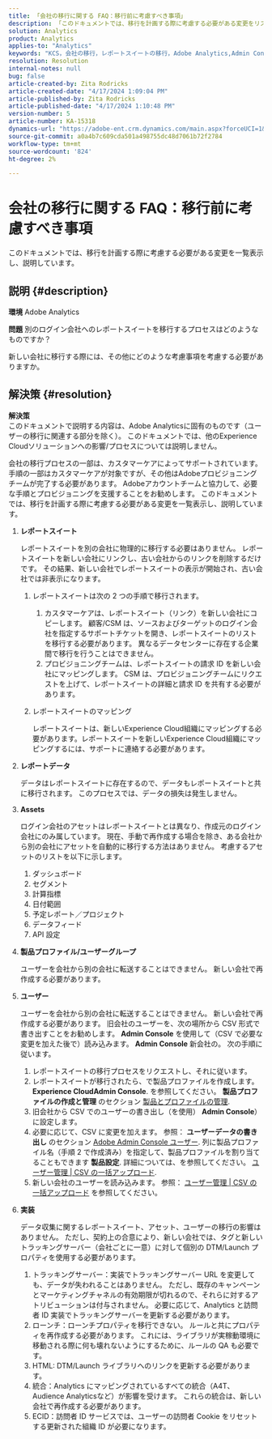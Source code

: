 ```yaml
---
title: 「会社の移行に関する FAQ：移行前に考慮すべき事項」
description: 「このドキュメントでは、移行を計画する際に考慮する必要がある変更をリストアップして説明します。」
solution: Analytics
product: Analytics
applies-to: "Analytics"
keywords: "KCS，会社の移行，レポートスイートの移行，Adobe Analytics,Admin Console, FAQ，新会社，プロビジョニング，CSM,Adobeアカウントチーム，FAQ"
resolution: Resolution
internal-notes: null
bug: false
article-created-by: Zita Rodricks
article-created-date: "4/17/2024 1:09:04 PM"
article-published-by: Zita Rodricks
article-published-date: "4/17/2024 1:10:48 PM"
version-number: 5
article-number: KA-15318
dynamics-url: "https://adobe-ent.crm.dynamics.com/main.aspx?forceUCI=1&pagetype=entityrecord&etn=knowledgearticle&id=22a7afa9-bbfc-ee11-a1ff-6045bd0065b6"
source-git-commit: a0a4b7c609cda501a498755dc48d7061b72f2784
workflow-type: tm+mt
source-wordcount: '824'
ht-degree: 2%

---
```


# 会社の移行に関する FAQ：移行前に考慮すべき事項


このドキュメントでは、移行を計画する際に考慮する必要がある変更を一覧表示し、説明しています。



## 説明 {#description}


<b>環境</b>
Adobe Analytics

<b>問題</b>
別のログイン会社へのレポートスイートを移行するプロセスはどのようなものですか？

新しい会社に移行する際には、その他にどのような考慮事項を考慮する必要がありますか。


## 解決策 {#resolution}


<b>解決策</b>
<br>このドキュメントで説明する内容は、Adobe Analyticsに固有のものです（ユーザーの移行に関連する部分を除く）。 このドキュメントでは、他のExperience Cloudソリューションへの影響/プロセスについては説明しません。<br>




会社の移行プロセスの一部は、カスタマーケアによってサポートされています。 手順の一部はカスタマーケアが対象ですが、その他はAdobeプロビジョニングチームが完了する必要があります。 Adobeアカウントチームと協力して、必要な手順とプロビジョニングを支援することをお勧めします。 このドキュメントでは、移行を計画する際に考慮する必要がある変更を一覧表示し、説明しています。

1. <b>レポートスイート</b>

   レポートスイートを別の会社に物理的に移行する必要はありません。 レポートスイートを新しい会社にリンクし、古い会社からのリンクを削除するだけです。 その結果、新しい会社でレポートスイートの表示が開始され、古い会社では非表示になります。

   1. レポートスイートは次の 2 つの手順で移行されます。
      1. カスタマーケアは、レポートスイート（リンク）を新しい会社にコピーします。 顧客/CSM は、ソースおよびターゲットのログイン会社を指定するサポートチケットを開き、レポートスイートのリストを移行する必要があります。 異なるデータセンターに存在する企業間で移行を行うことはできません。
      2. プロビジョニングチームは、レポートスイートの請求 ID を新しい会社にマッピングします。 CSM は、プロビジョニングチームにリクエストを上げて、レポートスイートの詳細と請求 ID を共有する必要があります。
   2. レポートスイートのマッピング

      レポートスイートは、新しいExperience Cloud組織にマッピングする必要があります。レポートスイートを新しいExperience Cloud組織にマッピングするには、サポートに連絡する必要があります。
2. <b>レポートデータ</b>

   データはレポートスイートに存在するので、データもレポートスイートと共に移行されます。 このプロセスでは、データの損失は発生しません。
3. <b>Assets</b>

   ログイン会社のアセットはレポートスイートとは異なり、作成元のログイン会社にのみ属しています。 現在、手動で再作成する場合を除き、ある会社から別の会社にアセットを自動的に移行する方法はありません。 考慮するアセットのリストを以下に示します。

   1. ダッシュボード
   2. セグメント
   3. 計算指標 
   4. 日付範囲
   5. 予定レポート／プロジェクト
   6. データフィード
   7. API 設定
4. <b>製品プロファイル/ユーザーグループ</b>

   ユーザーを会社から別の会社に転送することはできません。 新しい会社で再作成する必要があります。
5. <b>ユーザー</b>

   ユーザーを会社から別の会社に転送することはできません。 新しい会社で再作成する必要があります。 旧会社のユーザーを、次の場所から CSV 形式で書き出すことをお勧めします。 <b>Admin Console</b> を使用して（CSV で必要な変更を加えた後で）読み込みます。 <b>Admin Console</b> 新会社の。 次の手順に従います。

   1. レポートスイートの移行プロセスをリクエストし、それに従います。
   2. レポートスイートが移行されたら、で製品プロファイルを作成します。 <b>Experience CloudAdmin Console</b>. を参照してください。 <b>製品プロファイルの作成と管理</b> のセクション [製品とプロファイルの管理](https://helpx.adobe.com/in/enterprise/using/manage-products-and-profiles.html).
   3. 旧会社から CSV でのユーザーの書き出し（を使用） <b>Admin Console</b>）に設定します。
   4. 必要に応じて、CSV に変更を加えます。 参照： <b>ユーザーデータの書き出し</b> のセクション [Adobe Admin Console ユーザー](https://helpx.adobe.com/in/enterprise/using/users.html). 列に製品プロファイル名（手順 2 で作成済み）を指定して、製品プロファイルを割り当てることもできます <b>製品設定</b>. 詳細については、を参照してください。 [ユーザー管理 | CSV の一括アップロード](https://helpx.adobe.com/in/enterprise/using/bulk-upload-users.html).
   5. 新しい会社のユーザーを読み込みます。 参照： [ユーザー管理 | CSV の一括アップロード](https://helpx.adobe.com/in/enterprise/using/bulk-upload-users.html) を参照してください。
6. <b>実装</b>

   データ収集に関するレポートスイート、アセット、ユーザーの移行の影響はありません。 ただし、契約上の合意により、新しい会社では、タグと新しいトラッキングサーバー（会社ごとに一意）に対して個別の DTM/Launch プロパティを使用する必要があります。

   1. トラッキングサーバー：実装でトラッキングサーバー URL を変更しても、データが失われることはありません。 ただし、既存のキャンペーンとマーケティングチャネルの有効期限が切れるので、それらに対するアトリビューションは付与されません。 必要に応じて、Analytics と訪問者 ID 実装でトラッキングサーバーを更新する必要があります。
   2. ローンチ：ローンチプロパティを移行できない。 ルールと共にプロパティを再作成する必要があります。 これには、ライブラリが実稼動環境に移動される際に何も壊れないようにするために、ルールの QA も必要です。
   3. HTML: DTM/Launch ライブラリへのリンクを更新する必要があります。
   4. 統合：Analytics にマッピングされているすべての統合（A4T、Audience Analyticsなど）が影響を受けます。 これらの統合は、新しい会社で再作成する必要があります。
   5. ECID：訪問者 ID サービスでは、ユーザーの訪問者 Cookie をリセットする更新された組織 ID が必要になります。

